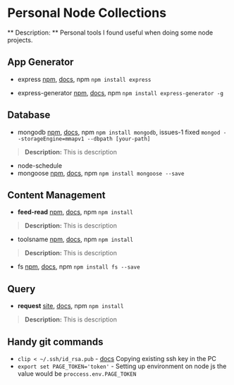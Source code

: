 # Personal Node Collections

** Description: **
	Personal tools I found useful when doing some node projects.

## App Generator
- express [npm](https://expressjs.com/), [docs](https://expressjs.com/en/starter/installing.html), npm `npm install express`

- express-generator [npm](https://expressjs.com/), [docs](https://expressjs.com/en/starter/generator.html), npm `npm install express-generator -g`


## Database
- mongodb [npm](http://link.here), [docs](http://link.here), npm `npm install mongodb`, issues-1 fixed `mongod --storageEngine=mmapv1 --dbpath [your-path]`
> **Description:** This is description
- node-schedule
- mongoose [npm](http://link.here), [docs](https://scotch.io/tutorials/using-mongoosejs-in-node-js-and-mongodb-applications), npm `npm install mongoose --save`

## Content Management
- **feed-read** [npm](http://link.here), [docs](http://link.here), npm `npm install `
> **Description:** This is description
- toolsname [npm](http://link.here), [docs](http://link.here), npm `npm install `
> **Description:** This is description
- fs [npm](http://link.here), [docs](https://scotch.io/tutorials/using-mongoosejs-in-node-js-and-mongodb-applications), npm `npm install fs --save`

## Query

- **request** [site](http://link.here), [docs](http://link.here), npm `npm install `
> **Description:** This is description


## Handy git commands
- `clip < ~/.ssh/id_rsa.pub` - [docs](https://help.github.com/articles/adding-a-new-ssh-key-to-your-github-account/) Copying existing ssh key in the PC
- `export set PAGE_TOKEN='token'` - Setting up environment on node js the value would be `proccess.env.PAGE_TOKEN`